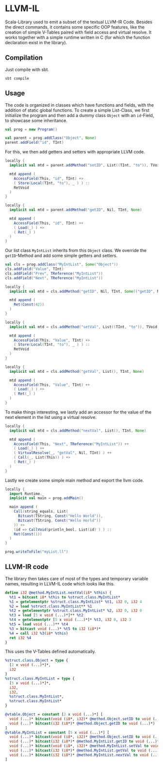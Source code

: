 # LLVM-IL
Scala-Library used to emit a subset of the textual LLVM-IR Code. Besides the
direct commands, it contains some specific OOP features, like the creation of
simple V-Tables paired with field access and virtual resolve. It works together
with a simple runtime written in C (for which the function declaration exist in
the library).

## Compilation

Just compile with sbt.

    sbt compile

## Usage
The code is organized in classes which have functions and fields, with the
addition of static global functions. To create a simple List-Class, we first
initialize the program and then add a dummy class `Object` with an `id`-Field,
to showcase some inheritance.

```scala
val prog = new Program()

val parent = prog.addClass("Object", None)
parent.addField("id", TInt)
```

For this, we then add getters and setters with appropriate LLVM code.

```scala
locally {
  implicit val mtd = parent.addMethod("setID", List((TInt, "to")), TVoid, None)

  mtd append (
    AccessField(This, "id", TInt) +>
    ( Store(Local(TInt, "to"), _ ) ) ::
    RetVoid
  )
}

locally {
  implicit val mtd = parent.addMethod("getID", Nil, TInt, None)

  mtd append (
    AccessField(This, "id", TInt) ++
    ( Load(_) ) +>
    ( Ret(_) )
  )
}
```

Our list class `MyIntList` inherits from this `Object` class. We override the
`getID`-Method and add some simple getters and setters.

```scala
val cls = prog.addClass("MyIntList", Some("Object"))
cls.addField("Value", TInt)
cls.addField("Prev", TReference("MyIntList"))
cls.addField("Next", TReference("MyIntList"))

locally {
  implicit val mtd = cls.addMethod("getID", Nil, TInt, Some(("getID", Nil, TInt)))

  mtd append (
    Ret(Const(42))
  )
}

locally {
  implicit val mtd = cls.addMethod("setVal", List((TInt, "to")), TVoid, None)

  mtd append (
    AccessField(This, "Value", TInt) +>
    ( Store(Local(TInt, "to"), _ ) ) ::
    RetVoid
  )
}

locally {
  implicit val mtd = cls.addMethod("getVal", List(), TInt, None)

  mtd append (
    AccessField(This, "Value", TInt) ++
    ( Load(_) ) +>
    ( Ret(_) )
  )
}
```

To make things interesting, we lastly add an accessor for the value of the next
element in the list using a virtual resolve.

```scala
locally {
  implicit val mtd = cls.addMethod("nextVal", List(), TInt, None)

  mtd append (
    AccessField(This, "Next", TReference("MyIntList")) ++
    ( Load(_) ) ++
    ( VirtualResolve(_, "getVal", Nil, TInt) ) ++
    ( Call(_, List(This)) ) +>
    ( Ret(_) )
  )
}
```

Lastly we create some simple main method and export the llvm code.

```scala
locally {
  import Runtime._
  implicit val main = prog.addMain()

  main append (
    Call(string_equals, List(
      Bitcast(TString, Const("Hello World")),
      Bitcast(TString, Const("Wello Horld"))
    )) +>
    (id => CallVoid(println_bool, List(id) ) ) ::
    Ret(Const(1))
  )
}

prog.writeToFile("myList.ll")
```

## LLVM-IR code
The library then takes care of most of the types and temporary variable names,
resulting in LLVM-IL code which looks like this.

```llvm
define i32 @method.MyIntList.nextVal(i8* %this) {
  %t1 = bitcast i8* %this to %struct.class.MyIntList*
  %1 = getelementptr %struct.class.MyIntList* %t1, i32 0, i32 4
  %2 = load %struct.class.MyIntList** %1
  %t2 = getelementptr %struct.class.MyIntList* %2, i32 0, i32 0
  %t3 = load [5 x void (...)*]** %t2
  %t4 = getelementptr [5 x void (...)*]* %t3, i32 0, i32 3
  %t5 = load void (...)** %t4
  %3 = bitcast void (...)* %t5 to i32 (i8*)*
  %4 = call i32 %3(i8* %this)
  ret i32 %4
}
```

This uses the V-Tables defined automatically.

```llvm
%struct.class.Object = type {
  [2 x void (...)*]*,
  i32
}
%struct.class.MyIntList = type {
  [5 x void (...)*]*,
  i32,
  i32,
  %struct.class.MyIntList*,
  %struct.class.MyIntList*
}

@vtable.Object = constant [2 x void (...)*] [
  void (...)* bitcast(void (i8*, i32)* @method.Object.setID to void (...)*),
  void (...)* bitcast(i32 (i8*)* @method.Object.getID to void (...)*)
]
@vtable.MyIntList = constant [5 x void (...)*] [
  void (...)* bitcast(void (i8*, i32)* @method.Object.setID to void (...)*),
  void (...)* bitcast(i32 (i8*)* @method.MyIntList.getID to void (...)*),
  void (...)* bitcast(void (i8*, i32)* @method.MyIntList.setVal to void (...)*),
  void (...)* bitcast(i32 (i8*)* @method.MyIntList.getVal to void (...)*),
  void (...)* bitcast(i32 (i8*)* @method.MyIntList.nextVal to void (...)*)
]
```
